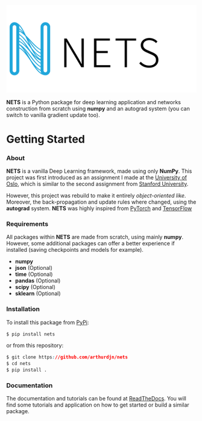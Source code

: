 ![NETS](docs/source/images/nets.png)

**NETS** is a Python package for deep learning application and networks construction
from scratch using **numpy**
and an autograd system (you can switch to vanilla gradient update too).


# Getting Started

### About
**NETS** is a vanilla Deep Learning framework, made using only **NumPy**.
This project was first introduced as an assignment I made at the 
[University of Oslo](https://www.uio.no/studier/emner/matnat/ifi/IN5400/), which is similar to the second
assignment from [Stanford University](http://cs231n.stanford.edu/syllabus.html).

However, this project was rebuild to make it entirely *object-oriented like*.
Moreover, the back-propagation and update rules where changed, using the **autograd** system.
**NETS** was highly inspired from [PyTorch](https://pytorch.org/) and [TensorFlow](https://www.tensorflow.org/)

### Requirements

All packages within **NETS** are made from scratch, using mainly **numpy**. However, some additional 
packages can offer a better experience if installed (saving checkpoints and models for example).

- **numpy**
- **json** (Optional)
- **time** (Optional)
- **pandas** (Optional)
- **scipy** (Optional)
- **sklearn** (Optional)

### Installation

To install this package from [PyPi](https://pypi.org):

````css
$ pip install nets
````

or from this repository:
````css
$ git clone https://github.com/arthurdjn/nets
$ cd nets
$ pip install .
````

### Documentation

The documentation and tutorials can be found at [ReadTheDocs](http://nets.readthedocs.io). 
You will find some tutorials and application on how to get started or build a similar package.

